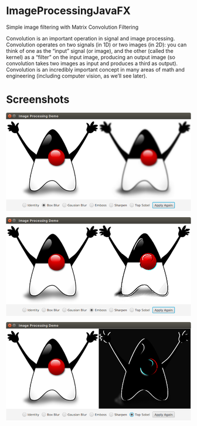 # ImageProcessingJavaFX
Simple image filtering with Matrix Convolution Filtering

Convolution is an important operation in signal and image processing.
Convolution operates on two signals (in 1D) or two images (in 2D):
you can think of one as the “input” signal (or image),
and the other (called the kernel) as a “filter” on the input image,
producing an output image (so convolution takes two images as input and produces a third as output).
Convolution is an incredibly important concept in many areas of math and engineering (including computer vision, as we’ll see later).


# Screenshots

![screenshot1](https://raw.githubusercontent.com/mhrimaz/ImageProcessingJavaFX/master/BoxBlur.png "Box Blur")

![screenshot2](https://raw.githubusercontent.com/mhrimaz/ImageProcessingJavaFX/master/Emboss.png "Emboss")

![screenshot3](https://raw.githubusercontent.com/mhrimaz/ImageProcessingJavaFX/master/TopSobel.png "Top Sobel")
